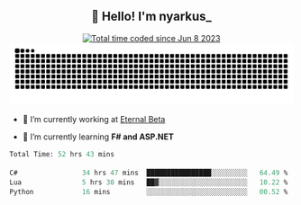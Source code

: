 <h2 align="center">👋 Hello! I'm nyarkus_</h2>
<p align="center">
  <a href="https://wakatime.com/@8f9aa332-6725-4e00-a5d9-b2317a4b74a6">
    <img src="https://wakatime.com/badge/user/8f9aa332-6725-4e00-a5d9-b2317a4b74a6.svg" alt="Total time coded since Jun 8 2023" />
  </a>
  <br>
  <img src = "https://github.com/nyarkus/nyarkus/blob/output/github-snake-dark.svg">
</p>

- 🔭 I’m currently working at [Eternal Beta](https://github.com/Kacianoki/Eternal-Beta)
<!--- 💬 Ask me about **nothing :<**-->
- 🌱 I’m currently learning **F# and ASP.NET**

<!--START_SECTION:waka-->

```fs
Total Time: 52 hrs 43 mins

C#                34 hrs 47 mins  ████████████████░░░░░░░░░   64.49 %
Lua               5 hrs 30 mins   ██▓░░░░░░░░░░░░░░░░░░░░░░   10.22 %
Python            16 mins         ░░░░░░░░░░░░░░░░░░░░░░░░░   00.52 %
```

<!--END_SECTION:waka-->
